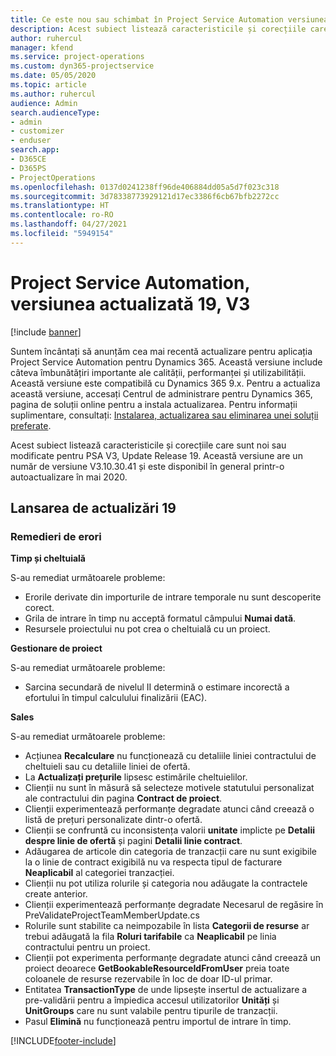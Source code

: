 ```yaml
---
title: Ce este nou sau schimbat în Project Service Automation versiunea actualizată 19, V3
description: Acest subiect listează caracteristicile și corecțiile care sunt disponibile în Project Service Automation V3, versiunea actualizată 19, V3.
author: ruhercul
manager: kfend
ms.service: project-operations
ms.custom: dyn365-projectservice
ms.date: 05/05/2020
ms.topic: article
ms.author: ruhercul
audience: Admin
search.audienceType:
- admin
- customizer
- enduser
search.app:
- D365CE
- D365PS
- ProjectOperations
ms.openlocfilehash: 0137d0241238ff96de406884dd05a5d7f023c318
ms.sourcegitcommit: 3d78338773929121d17ec3386f6cb67bfb2272cc
ms.translationtype: HT
ms.contentlocale: ro-RO
ms.lasthandoff: 04/27/2021
ms.locfileid: "5949154"
---
```

# <a name="project-service-automation-update-release-19-v3"></a>Project Service Automation, versiunea actualizată 19, V3

[!include [banner](../includes/psa-now-project-operations.md)]

Suntem încântați să anunțăm cea mai recentă actualizare pentru aplicația Project Service Automation pentru Dynamics 365. Această versiune include câteva îmbunătățiri importante ale calității, performanței și utilizabilității. Această versiune este compatibilă cu Dynamics 365 9.x. Pentru a actualiza această versiune, accesați Centrul de administrare pentru Dynamics 365, pagina de soluții online pentru a instala actualizarea. Pentru informații suplimentare, consultați: [Instalarea, actualizarea sau eliminarea unei soluții preferate](/power-platform/admin/install-remove-preferred-solution).

Acest subiect listează caracteristicile și corecțiile care sunt noi sau modificate pentru PSA V3, Update Release 19. Această versiune are un număr de versiune V3.10.30.41 și este disponibil în general printr-o autoactualizare în mai 2020.

## <a name="update-release-19"></a>Lansarea de actualizări 19

### <a name="bug-fixes"></a>Remedieri de erori

**Timp și cheltuială**

S-au remediat următoarele probleme: 

- Erorile derivate din importurile de intrare temporale nu sunt descoperite corect.
- Grila de intrare în timp nu acceptă formatul câmpului **Numai dată**.
- Resursele proiectului nu pot crea o cheltuială cu un proiect.

**Gestionare de proiect**

S-au remediat următoarele probleme: 

-  Sarcina secundară de nivelul II determină o estimare incorectă a efortului în timpul calculului finalizării (EAC).

**Sales**

S-au remediat următoarele probleme: 

- Acțiunea **Recalculare** nu funcționează cu detaliile liniei contractului de cheltuieli sau cu detaliile liniei de ofertă.
- La **Actualizați prețurile** lipsesc estimările cheltuielilor.
-  Clienții nu sunt în măsură să selecteze motivele statutului personalizat ale contractului din pagina **Contract de proiect**.
- Clienții experimentează performanțe degradate atunci când creează o listă de prețuri personalizate dintr-o ofertă.
- Clienții se confruntă cu inconsistența valorii **unitate** implicte pe **Detalii despre linie de ofertă** și pagini **Detalii linie contract**.
- Adăugarea de articole din categoria de tranzacții care nu sunt exigibile la o linie de contract exigibilă nu va respecta tipul de facturare **Neaplicabil** al categoriei tranzacției.
- Clienții nu pot utiliza rolurile și categoria nou adăugate la contractele create anterior.
- Clienții experimentează performanțe degradate Necesarul de regăsire în PreValidateProjectTeamMemberUpdate.cs
- Rolurile sunt stabilite ca neimpozabile în lista **Categorii de resurse** ar trebui adăugată la fila **Roluri tarifabile** ca **Neaplicabil** pe linia contractului pentru un proiect.
- Clienții pot experimenta performanțe degradate atunci când creează un proiect deoarece **GetBookableResourceIdFromUser** preia toate coloanele de resurse rezervabile în loc de doar ID-ul primar.
- Entitatea **TransactionType** de unde lipsește insertul de actualizare a pre-validării pentru a împiedica accesul utilizatorilor **Unități** și **UnitGroups** care nu sunt valabile pentru tipurile de tranzacții.
- Pasul **Elimină** nu funcționează pentru importul de intrare în timp.


[!INCLUDE[footer-include](../includes/footer-banner.md)]